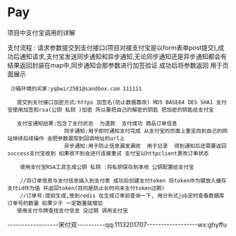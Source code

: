 # Pay
项目中支付宝调用的详解

支付流程 :
 请求参数提交到支付接口(项目对接支付宝是以form表单post提交),成功后通知请求,支付宝发送同步通知和异步通知,无论同步通知还是异步通知都会有结果返回封装在map中,同步通知会那参数进行加签验证 成功后将参数返回 用于页面展示
	 
	 沙箱环境的买家:yqbwir2581@sandbox.com 111111
	 
	   提交到支付接口加密方式:https 加签名(防止数据篡改) MD5 BASE64 DES SHA1 支付宝使用加签和rsa(公钥 私钥 )加密 所以要把自己的解密的钥匙 把加密的钥匙给支付宝
	   
	   支付宝通知结果:包含了支付状态  为退款  支付成功 商品订单信息
	                  同步通知:用于即时通知支付完成 从支付宝的页面上重定向到自己的网站继续后续操作 会把参数展现到回调地址的url上
	                  异步通知:用于防止信息漏发漏收  用于记录  得到通知后还需要返回success支付宝收到 如果收不到会进行连接重试 支付宝以httpclient更改订单状态    
	                  
	    使用支付宝RSA工具生成公钥 私钥 :将私钥保存到本地 公钥配置给支付宝
	    
	    //将订单信息与支付信息插入到支付表 成功后创建支付token 将token作为键放入缓存 支付id作为值 并返回token(目的是防止长时间未支付token过期)
	    //订单号:提前生成,放到redis 在生成订单前查询一下, 用分布式job定时查看数据库订单号的数量 如果少于 一定数量就增加
       使用支付令牌查找支付信息 没过期 调用支付宝
  
  
  
  ------------------宋付双----------qq:1113201707------------------wx:ghyffu
